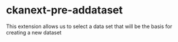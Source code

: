# ckanext-pre-addataset
This extension allows us to select a data set that will be the basis for creating a new dataset
